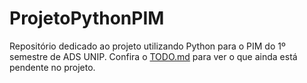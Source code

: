 # ProjetoPythonPIM
Repositório dedicado ao projeto utilizando Python para o PIM do 1º semestre de ADS UNIP.
Confira o [TODO.md](TODO.md) para ver o que ainda está pendente no projeto.